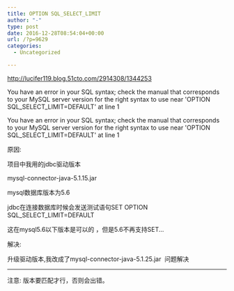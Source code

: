 ```yaml
---
title: OPTION SQL_SELECT_LIMIT
author: "-"
type: post
date: 2016-12-28T08:54:04+00:00
url: /?p=9629
categories:
  - Uncategorized

---
```

http://lucifer119.blog.51cto.com/2914308/1344253

You have an error in your SQL syntax; check the manual that corresponds to your MySQL server version for the right syntax to use near 'OPTION SQL_SELECT_LIMIT=DEFAULT' at line 1

You have an error in your SQL syntax; check the manual that corresponds to your MySQL server version for the right syntax to use near 'OPTION SQL_SELECT_LIMIT=DEFAULT' at line 1

原因: 

项目中我用的jdbc驱动版本

mysql-connector-java-5.1.15.jar

mysql数据库版本为5.6

jdbc在连接数据库时候会发送测试语句SET OPTION SQL_SELECT_LIMIT=DEFAULT

这在mysql5.6以下版本是可以的 ，但是5.6不再支持SET...
  
解决: 

升级驱动版本,我改成了mysql-connector-java-5.1.25.jar  问题解决

-------

注意: 版本要匹配才行，否则会出错。